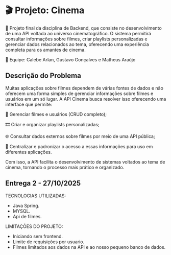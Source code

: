 # 🎬 Projeto: Cinema

📌 Projeto final da disciplina de Backend, que consiste no desenvolvimento de uma API voltada ao universo cinematográfico.
O sistema permitirá consultar informações sobre filmes, criar playlists personalizadas e gerenciar dados relacionados ao tema, oferecendo uma experiência completa para os amantes de cinema.

👥 Equipe: Calebe Arlan, Gustavo Gonçalves e Matheus Araújo

## Descrição do Problema

Muitas aplicações sobre filmes dependem de várias fontes de dados e não oferecem uma forma simples de gerenciar informações sobre filmes e usuários em um só lugar.
A API Cinema busca resolver isso oferecendo uma interface que permite:

📁 Gerenciar filmes e usuários (CRUD completo);

🎞️ Criar e organizar playlists personalizadas;

🌐 Consultar dados externos sobre filmes por meio de uma API pública;

🔄 Centralizar e padronizar o acesso a essas informações para uso em diferentes aplicações.

Com isso, a API facilita o desenvolvimento de sistemas voltados ao tema de cinema, tornando o processo mais prático e organizado.

## Entrega 2 - 27/10/2025

TECNOLOGIAS UTILIZADAS: 
- Java Spring.
- MYSQL.
- Api de filmes.

LIMITAÇÕES DO PROJETO: 
- Iniciando sem frontend.
- Limite de requisições por usuario.
- Filmes limitados aos dados na API e ao nosso pequeno banco de dados.
